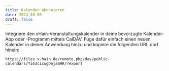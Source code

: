 ```yaml
---
title: Kalender abonnieren
date: 2024-03-05
draft: false
---
```


Integriere den xHain-Veranstaltungskalender in deine bevorzugte Kalender-App oder -Programm mittels CalDAV. Füge dafür einfach einen neuen Kalender in deiner Anwendung hinzu und kopiere die folgenden URL dort hinein:

`https://files.x-hain.de/remote.php/dav/public-calendars/Yi63cicwgDnjaBHR/?export`
